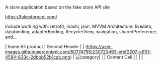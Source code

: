 A store application based on the fake store API site

https://fakestoreapi.com/
    
include working with:
retrofit,
moshi,
json,
MVVM Architecture,
livedata,
databinding, 
adapterBinding,
RecyclerView,
navigation,
sharedPreference,
and...




| home:All product                                                                                                          | Second Header |
| (https://user-images.githubusercontent.com/80774755/230720493-efef2207-c693-4584-833c-2dbbb52b1cab.png)                   | ![category](https://user-images.githubusercontent.com/80774755/230720573-b437a90b-a062-44ae-b4c3-e38890de999f.png)|
|                                                                                                                           | Content Cell  |
|                                                                                                                           |               |
